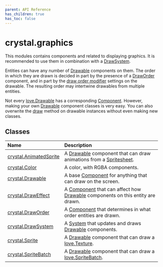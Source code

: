 ```yaml
---
parent: API Reference
has_children: true
has_toc: false
---
```


# crystal.graphics

This modules contains components and related to displaying graphics. It is recommended to use them in combination with a [DrawSystem](draw_system).

Entities can have any number of [Drawable](drawable) components on them. The order in which they are drawn is decided in part by the presence of a [DrawOrder](draw_order) component, and in part by the [draw order modifier](drawable_set_draw_order_modifier) settings on the drawable. The resulting order may intertwine drawables from multiple entities.

Not every [love.Drawable](https://love2d.org/wiki/Drawable) has a corresponding [Component](/crystal/api/ecs/component). However, making your own [Drawable](drawable) component classes is very easy. You can also overwrite the [draw](drawable_draw) method on drawable instances without even making new classes.

## Classes

| Name                                      | Description                                                                                                                                   |
| :---------------------------------------- | :-------------------------------------------------------------------------------------------------------------------------------------------- |
| [crystal.AnimatedSprite](animated_sprite) | A [Drawable](/crystal/api/graphics/drawable) component that can draw animations from a [Spritesheet](crystal/api/assets/spritesheet).         |
| [crystal.Color](color)                    | A color, with RGBA components.                                                                                                                |
| [crystal.Drawable](drawable)              | A base [Component](/crystal/api/ecs/component) for anything that can draw on the screen.                                                      |
| [crystal.DrawEffect](draw_effect)         | A [Component](/crystal/api/ecs/component) that can affect how [Drawable](/crystal/api/graphics/drawable) components on this entity are drawn. |
| [crystal.DrawOrder](draw_order)           | A [Component](/crystal/api/ecs/component) that determines in what order entities are drawn.                                                   |
| [crystal.DrawSystem](draw_system)         | A [System](/crystal/api/ecs/system) that updates and draws [Drawable](/crystal/api/graphics/drawable) components.                             |
| [crystal.Sprite](sprite)                  | A [Drawable](/crystal/api/graphics/drawable) component that can draw a [love.Texture](https://love2d.org/wiki/Texture).                       |
| [crystal.SpriteBatch](sprite_batch)       | A [Drawable](/crystal/api/graphics/drawable) component that can draw a [love.SpriteBatch](https://love2d.org/wiki/SpriteBatch).               |
